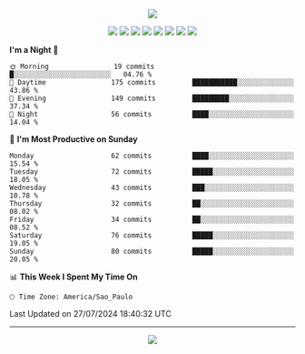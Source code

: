 <p align="center">
  <img src="https://images.unsplash.com/photo-1533134486753-c833f0ed4866?ixlib=rb-4.0.3&ixid=M3wxMjA3fDB8MHxwaG90by1wYWdlfHx8fGVufDB8fHx8fA%3D%3D&auto=format&fit=crop&w=1080&q=80">
</p>
<p align="center">
  <img src="https://img.shields.io/badge/go-%2300ADD8.svg?style=for-the-badge&logo=go&logoColor=white">
  <img src="https://img.shields.io/badge/typescript-%23007ACC.svg?style=for-the-badge&logo=typescript&logoColor=white">
  <img src="https://img.shields.io/badge/node.js-6DA55F?style=for-the-badge&logo=node.js&logoColor=white">
  <img src="https://img.shields.io/badge/python-3670A0?style=for-the-badge&logo=python&logoColor=ffdd54">
  <img src="https://img.shields.io/badge/html5-%23E34F26.svg?style=for-the-badge&logo=html5&logoColor=white">
  <img src="https://img.shields.io/badge/css3-%231572B6.svg?style=for-the-badge&logo=css3&logoColor=white">
  <img src="https://img.shields.io/badge/tailwindcss-%2338B2AC.svg?style=for-the-badge&logo=tailwind-css&logoColor=white">
  <img src="https://img.shields.io/badge/AWS-%23FF9900.svg?style=for-the-badge&logo=amazon-aws&logoColor=white">
</p>

<!--START_SECTION:waka-->
**I'm a Night 🦉** 

```text
🌞 Morning                19 commits          █░░░░░░░░░░░░░░░░░░░░░░░░   04.76 % 
🌆 Daytime                175 commits         ███████████░░░░░░░░░░░░░░   43.86 % 
🌃 Evening                149 commits         █████████░░░░░░░░░░░░░░░░   37.34 % 
🌙 Night                  56 commits          ████░░░░░░░░░░░░░░░░░░░░░   14.04 % 
```
📅 **I'm Most Productive on Sunday** 

```text
Monday                   62 commits          ████░░░░░░░░░░░░░░░░░░░░░   15.54 % 
Tuesday                  72 commits          █████░░░░░░░░░░░░░░░░░░░░   18.05 % 
Wednesday                43 commits          ███░░░░░░░░░░░░░░░░░░░░░░   10.78 % 
Thursday                 32 commits          ██░░░░░░░░░░░░░░░░░░░░░░░   08.02 % 
Friday                   34 commits          ██░░░░░░░░░░░░░░░░░░░░░░░   08.52 % 
Saturday                 76 commits          █████░░░░░░░░░░░░░░░░░░░░   19.05 % 
Sunday                   80 commits          █████░░░░░░░░░░░░░░░░░░░░   20.05 % 
```


📊 **This Week I Spent My Time On** 

```text
🕑︎ Time Zone: America/Sao_Paulo
```


 Last Updated on 27/07/2024 18:40:32 UTC
<!--END_SECTION:waka-->

---
<p align="center">
  <img src="https://visitcount.itsvg.in/api?id=OrlatoDev&icon=0&color=12">
</p>
